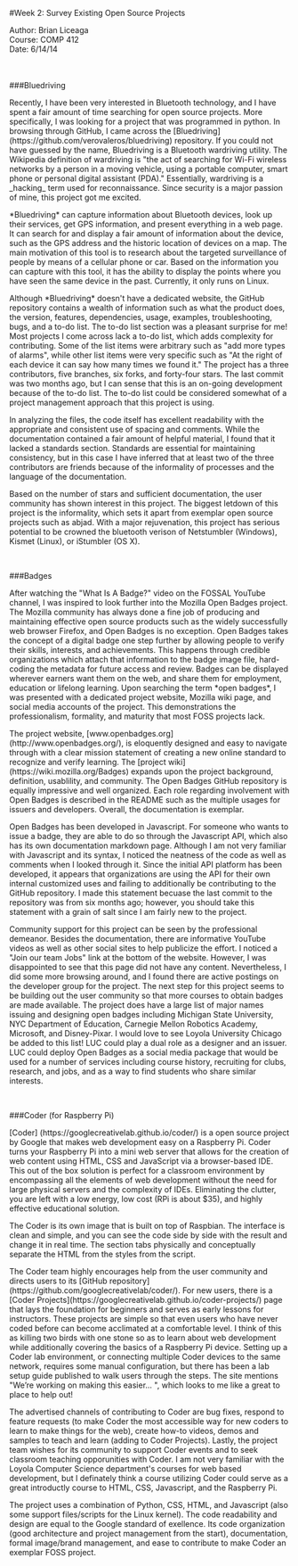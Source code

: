 
#Week 2: Survey Existing Open Source Projects

Author: Brian Liceaga<br>
Course: COMP 412<br>
Date: 6/14/14<br>
<br><br>

###Bluedriving
<p>
Recently, I have been very interested in Bluetooth technology, and I have spent a fair amount of time searching for open source projects.  More specifically, I was looking for a project that was programmed in python.  In browsing through GitHub, I came across the [Bluedriving](https://github.com/verovaleros/bluedriving) repository.  If you could not have guessed by the name, Bluedriving is a Bluetooth wardriving utility.  The Wikipedia definition of wardriving is "the act of searching for Wi-Fi wireless networks by a person in a moving vehicle, using a portable computer, smart phone or personal digital assistant (PDA)." Essentially, wardriving is a _hacking_ term used for reconnaissance. Since security is a major passion of mine, this project got me excited.
</p>

<p>
*Bluedriving* can capture information about Bluetooth devices, look up their services, get GPS information, and present everything in a web page. It can search for and display a fair amount of information about the device, such as the GPS address and the historic location of devices on a map. The main motivation of this tool is to research about the targeted surveillance of people by means of a cellular phone or car. Based on the information you can capture with this tool, it has the ability to display the points where you have seen the same device in the past. Currently, it only runs on Linux.
</p>

<p>
Although *Bluedriving* doesn't have a dedicated website, the GitHub repository contains a wealth of information such as what the product does, the version, features, dependencies, usage, examples, troubleshooting, bugs, and a to-do list.  The to-do list section was a pleasant surprise for me! Most projects I come across lack a to-do list, which adds complexity for contributing. Some of the list items were arbitrary such as "add more types of alarms", while other list items were very specific such as "At the right of each device it can say how many times we found it."  The project has a three contributors, five branches, six forks, and forty-four stars.  The last commit was two months ago, but I can sense that this is an on-going development because of the to-do list.  The to-do list could be considered somewhat of a project management approach that this project is using.  
</p>

<p>
In analyzing the files, the code itself has excellent readability with the appropriate and consistent use of spacing and comments.  While the documentation contained a fair amount of helpful material, I found that it lacked a standards section.  Standards are essential for maintaining consistency, but in this case I have inferred that at least two of the three contributors are friends because of the informality of processes and the language of the documentation.
</p>

<p>
Based on the number of stars and sufficient documentation, the user community has shown interest in this project.  The biggest letdown of this project is the informality, which sets it apart from exemplar open source projects such as abjad. With a major rejuvenation, this project has serious potential to be crowned the bluetooth verison of Netstumbler (Windows), Kismet (Linux), or iStumbler (OS X).
</p>
<br>

###Badges 

<p>
After watching the "What Is A Badge?" video on the FOSSAL YouTube channel, I was inspired to look further into the Mozilla Open Badges project.  The Mozilla community has always done a fine job of producing and maintaining effective open source products such as the widely successfully web browser Firefox, and Open Badges is no exception. Open Badges takes the concept of a digital badge one step further by allowing people to verify their skills, interests, and achievements. This happens through credible organizations which attach that information to the badge image file, hard-coding the metadata for future access and review. Badges can be displayed wherever earners want them on the web, and share them for employment, education or lifelong learning. Upon searching the term *open badges*, I was presented with a dedicated project website, Mozilla wiki page, and social media accounts of the project.  This demonstrations the professionalism, formality, and maturity that most FOSS projects lack. </p>

<p>
The project website, [www.openbadges.org] (http://www.openbadges.org/), is eloquently designed and easy to navigate through with a clear mission statement of creating a new online standard to recognize and verify learning. The [project wiki] (https://wiki.mozilla.org/Badges) expands upon the project background, definition, usablility, and community. The Open Badges GitHub repository is equally impressive and well organized.  Each role regarding involvement with Open Badges is described in the README such as the multiple usages for issuers and developers.  Overall, the documentation is exemplar.
</p>

<p>
Open Badges has been developed in Javascript. For someone who wants to issue a badge, they are able to do so through the Javascript API, which also has its own documentation markdown page.  Although I am not very familiar with Javascript and its syntax, I noticed the neatness of the code as well as comments when I looked through it. Since the initial API platform has been developed, it appears that organizations are using the API for their own internal customized uses and failing to additionally be contributing to the GitHub repository. I made this statement becuase the last commit to the repository was from six months ago; however, you should take this statement with a grain of salt since I am fairly new to the project.    
</p>

<p>
Community support for this project can be seen by the professional demeanor.  Besides the documentation, there are informative YouTube videos as well as other social sites to help publicize the effort. I noticed a "Join our team Jobs" link at the bottom of the website. However, I was disappointed to see that this page did not have any content. Nevertheless, I did some more browsing around, and I found there are active postings on the developer group for the project.  The next step for this project seems to be building out the user community so that more courses to obtain badges are made available.  The project does have a large list of major names issuing and designing open badges including Michigan State University, NYC Department of Education, Carnegie Mellon Robotics Academy, Microsoft, and Disney-Pixar.  I would love to see Loyola University Chicago be added to this list! LUC could play a dual role as a designer and an issuer.  LUC could deploy Open Badges as a social media package that would be used for a number of services including course history, recruiting for clubs, research, and jobs, and as a way to find students who share similar interests.   
</p> <br>



###Coder (for Raspberry Pi)

<p>
[Coder] (https://googlecreativelab.github.io/coder/) is a open source project by Google that makes web development easy on a Raspberry Pi.  Coder turns your Raspberry Pi into a mini web server that allows for the creation of web content using HTML, CSS and JavaScript via a browser-based IDE.  This out of the box solution is perfect for a classroom environment by encompassing all the elements of web development without the need for large physical servers and the complexity of IDEs. Eliminating the clutter, you are left with a low energy, low cost (RPi is about $35), and highly effective educational solution.    
</p>

<p>
The Coder is its own image that is built on top of Raspbian.  The interface is clean and simple, and you can see the code side by side with the result and change it in real time. The section tabs physically and conceptually separate the HTML from the styles from the script.  
</p>

<p>
The Coder team highly encourages help from the user community and directs users to its [GitHub repository](https://github.com/googlecreativelab/coder/). For new users, there is a [Coder Projects](https://googlecreativelab.github.io/coder-projects/) page that lays the foundation for beginners and serves as early lessons for instructors.  These projects are simple so that even users who have never coded before can become acclimated at a comfortable level.  I think of this as killing two birds with one stone so as to learn about web development while additionally covering the basics of a Raspberry Pi device.  Setting up a Coder lab environment, or connecting multiple Coder devices to the same network, requires some manual configuration, but there has been a lab setup guide published to walk users through the steps. The site mentions "We’re working on making this easier... ", which looks to me like a great to place to help out!     
</p>

<p>
The advertised channels of contributing to Coder are bug fixes, respond to feature requests (to make Coder the most accessible way for new coders to learn to make things for the web), create how-to videos, demos and samples to teach and learn (adding to Coder Projects).  Lastly, the project team wishes for its community to support Coder events and to seek classroom teaching opporunities with Coder. I am not very familiar with the Loyola Computer Science department's courses for web based development, but I definately think a course  utilizing Coder could serve as a great introductly course to HTML, CSS, Javascript, and the Raspberry Pi.
</p>

<p>
The project uses a combination of Python, CSS, HTML, and Javascript (also some support files/scripts for the Linux kernel).  The code readability and design are equal to the Google standard of exellence. Its code organization (good architecture and project management from the start), documentation, formal image/brand management, and ease to contribute to make Coder an exemplar FOSS project.   
</p>








